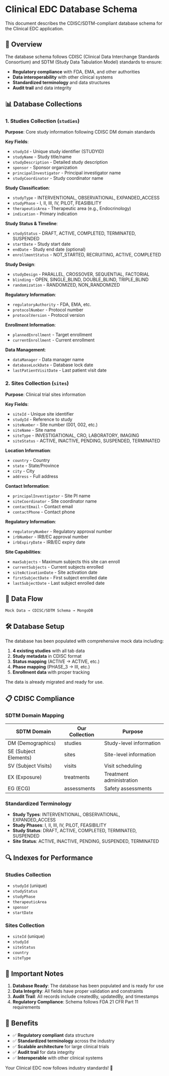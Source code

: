 # Clinical EDC Database Schema

This document describes the CDISC/SDTM-compliant database schema for the Clinical EDC application.

## 🎯 Overview

The database schema follows CDISC (Clinical Data Interchange Standards Consortium) and SDTM (Study Data Tabulation Model) standards to ensure:
- **Regulatory compliance** with FDA, EMA, and other authorities
- **Data interoperability** with other clinical systems
- **Standardized terminology** and data structures
- **Audit trail** and data integrity

## 📊 Database Collections

### 1. Studies Collection (`studies`)

**Purpose**: Core study information following CDISC DM domain standards

**Key Fields**:
- `studyId` - Unique study identifier (STUDYID)
- `studyName` - Study title/name
- `studyDescription` - Detailed study description
- `sponsor` - Sponsor organization
- `principalInvestigator` - Principal investigator name
- `studyCoordinator` - Study coordinator name

**Study Classification**:
- `studyType` - INTERVENTIONAL, OBSERVATIONAL, EXPANDED_ACCESS
- `studyPhase` - I, II, III, IV, PILOT, FEASIBILITY
- `therapeuticArea` - Therapeutic area (e.g., Endocrinology)
- `indication` - Primary indication

**Study Status & Timeline**:
- `studyStatus` - DRAFT, ACTIVE, COMPLETED, TERMINATED, SUSPENDED
- `startDate` - Study start date
- `endDate` - Study end date (optional)
- `enrollmentStatus` - NOT_STARTED, RECRUITING, ACTIVE, COMPLETED

**Study Design**:
- `studyDesign` - PARALLEL, CROSSOVER, SEQUENTIAL, FACTORIAL
- `blinding` - OPEN, SINGLE_BLIND, DOUBLE_BLIND, TRIPLE_BLIND
- `randomization` - RANDOMIZED, NON_RANDOMIZED

**Regulatory Information**:
- `regulatoryAuthority` - FDA, EMA, etc.
- `protocolNumber` - Protocol number
- `protocolVersion` - Protocol version

**Enrollment Information**:
- `plannedEnrollment` - Target enrollment
- `currentEnrollment` - Current enrollment

**Data Management**:
- `dataManager` - Data manager name
- `databaseLockDate` - Database lock date
- `lastPatientVisitDate` - Last patient visit date

### 2. Sites Collection (`sites`)

**Purpose**: Clinical trial sites information

**Key Fields**:
- `siteId` - Unique site identifier
- `studyId` - Reference to study
- `siteNumber` - Site number (001, 002, etc.)
- `siteName` - Site name
- `siteType` - INVESTIGATIONAL, CRO, LABORATORY, IMAGING
- `siteStatus` - ACTIVE, INACTIVE, PENDING, SUSPENDED, TERMINATED

**Location Information**:
- `country` - Country
- `state` - State/Province
- `city` - City
- `address` - Full address

**Contact Information**:
- `principalInvestigator` - Site PI name
- `siteCoordinator` - Site coordinator name
- `contactEmail` - Contact email
- `contactPhone` - Contact phone

**Regulatory Information**:
- `regulatoryNumber` - Regulatory approval number
- `irbNumber` - IRB/EC approval number
- `irbExpiryDate` - IRB/EC expiry date

**Site Capabilities**:
- `maxSubjects` - Maximum subjects this site can enroll
- `currentSubjects` - Current subjects enrolled
- `siteActivationDate` - Site activation date
- `firstSubjectDate` - First subject enrolled date
- `lastSubjectDate` - Last subject enrolled date

## 🔄 Data Flow

```
Mock Data → CDISC/SDTM Schema → MongoDB
```

## 🛠️ Database Setup

The database has been populated with comprehensive mock data including:

1. **4 existing studies** with all tab data
2. **Study metadata** in CDISC format
3. **Status mapping** (ACTIVE → ACTIVE, etc.)
4. **Phase mapping** (PHASE_3 → III, etc.)
5. **Enrollment data** with proper tracking

The data is already migrated and ready for use.

## 📋 CDISC Compliance

### SDTM Domain Mapping

| SDTM Domain | Our Collection | Purpose |
|-------------|----------------|---------|
| DM (Demographics) | studies | Study-level information |
| SE (Subject Elements) | sites | Site-level information |
| SV (Subject Visits) | visits | Visit scheduling |
| EX (Exposure) | treatments | Treatment administration |
| EG (ECG) | assessments | Safety assessments |

### Standardized Terminology

- **Study Types**: INTERVENTIONAL, OBSERVATIONAL, EXPANDED_ACCESS
- **Study Phases**: I, II, III, IV, PILOT, FEASIBILITY
- **Study Status**: DRAFT, ACTIVE, COMPLETED, TERMINATED, SUSPENDED
- **Site Status**: ACTIVE, INACTIVE, PENDING, SUSPENDED, TERMINATED

## 🔍 Indexes for Performance

### Studies Collection
- `studyId` (unique)
- `studyStatus`
- `studyPhase`
- `therapeuticArea`
- `sponsor`
- `startDate`

### Sites Collection
- `siteId` (unique)
- `studyId`
- `siteStatus`
- `country`
- `siteType`

## 🚨 Important Notes

1. **Database Ready**: The database has been populated and is ready for use
2. **Data Integrity**: All fields have proper validation and constraints
3. **Audit Trail**: All records include createdBy, updatedBy, and timestamps
4. **Regulatory Compliance**: Schema follows FDA 21 CFR Part 11 requirements

## 🎉 Benefits

- ✅ **Regulatory compliant** data structure
- ✅ **Standardized terminology** across the industry
- ✅ **Scalable architecture** for large clinical trials
- ✅ **Audit trail** for data integrity
- ✅ **Interoperable** with other clinical systems

Your Clinical EDC now follows industry standards! 🚀 